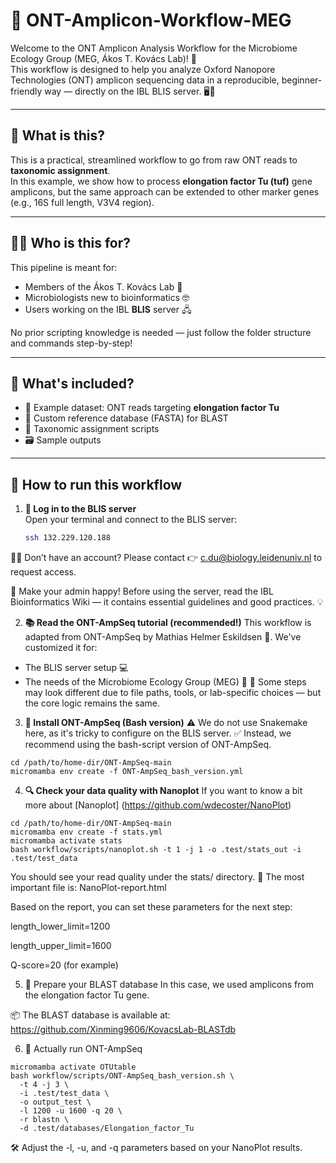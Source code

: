 # 🧬 ONT-Amplicon-Workflow-MEG

Welcome to the ONT Amplicon Analysis Workflow for the Microbiome Ecology Group (MEG, Ákos T. Kovács Lab)! 🎉  
This workflow is designed to help you analyze Oxford Nanopore Technologies (ONT) amplicon sequencing data in a reproducible, beginner-friendly way — directly on the IBL BLIS server. 🖥️🐧

---

## 🧪 What is this?

This is a practical, streamlined workflow to go from raw ONT reads to **taxonomic assignment**.  
In this example, we show how to process **elongation factor Tu (tuf)** gene amplicons, but the same approach can be extended to other marker genes (e.g., 16S full length, V3V4 region).

---

## 👩‍🔬 Who is this for?

This pipeline is meant for:
- Members of the Ákos T. Kovács Lab 🧫
- Microbiologists new to bioinformatics 🤓
- Users working on the IBL **BLIS** server 🖧

No prior scripting knowledge is needed — just follow the folder structure and commands step-by-step!

---

## 🧰 What's included?

- 📂 Example dataset: ONT reads targeting **elongation factor Tu**
- 🔧 Custom reference database (FASTA) for BLAST
- 🧾 Taxonomic assignment scripts
- 🗃️ Sample outputs

---

## 🚀 How to run this workflow

1. **🔐 Log in to the BLIS server**  
   Open your terminal and connect to the BLIS server:

   ```bash
   ssh 132.229.120.188
   
🧑‍💻 Don’t have an account?
Please contact 👉 c.du@biology.leidenuniv.nl to request access.

📘 Make your admin happy!
Before using the server, read the IBL Bioinformatics Wiki — it contains essential guidelines and good practices. 💡

2. **📚 Read the ONT-AmpSeq tutorial (recommended!)**
This workflow is adapted from ONT-AmpSeq by Mathias Helmer Eskildsen 🧠.
We've customized it for:
- The BLIS server setup 💻
- The needs of the Microbiome Ecology Group (MEG) 🧬
🔧 Some steps may look different due to file paths, tools, or lab-specific choices — but the core logic remains the same.

3. **🧰 Install ONT-AmpSeq (Bash version)**
⚠️ We do not use Snakemake here, as it's tricky to configure on the BLIS server.
✅ Instead, we recommend using the bash-script version of ONT-AmpSeq.

```
cd /path/to/home-dir/ONT-AmpSeq-main
micromamba env create -f ONT-AmpSeq_bash_version.yml
```

4. **🔍 Check your data quality with Nanoplot**
   If you want to know a bit more about [Nanoplot] (https://github.com/wdecoster/NanoPlot)
```
cd /path/to/home-dir/ONT-AmpSeq-main
micromamba env create -f stats.yml
micromamba activate stats
bash workflow/scripts/nanoplot.sh -t 1 -j 1 -o .test/stats_out -i .test/test_data
```

You should see your read quality under the stats/ directory.
📄 The most important file is: NanoPlot-report.html

Based on the report, you can set these parameters for the next step:

length_lower_limit=1200

length_upper_limit=1600

Q-score=20 (for example)

5. 🧬 Prepare your BLAST database
In this case, we used amplicons from the elongation factor Tu gene.

📦 The BLAST database is available at:
https://github.com/Xinming9606/KovacsLab-BLASTdb

6. 🚀 Actually run ONT-AmpSeq

```
micromamba activate OTUtable
bash workflow/scripts/ONT-AmpSeq_bash_version.sh \
  -t 4 -j 3 \
  -i .test/test_data \
  -o output_test \
  -l 1200 -u 1600 -q 20 \
  -r blastn \
  -d .test/databases/Elongation_factor_Tu
```
🛠 Adjust the -l, -u, and -q parameters based on your NanoPlot results.

